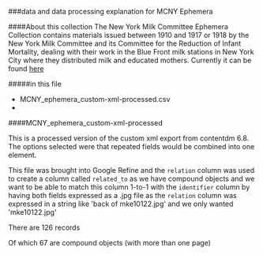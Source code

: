 ###data and data processing explanation for MCNY Ephemera

####About this collection
The New York Milk Committee Ephemera Collection contains materials issued between 1910 and 1917 or 1918 by the New York Milk Committee and its Committee for the Reduction of Infant Mortality, dealing with their work in the Blue Front milk stations in New York City where they distributed milk and educated mothers. Currently it can be found [here](http://cdm16268.contentdm.oclc.org/cdm/landingpage/collection/p4129coll7)

#####in this file
* MCNY\_ephemera\_custom-xml-processed.csv
* 

####MCNY\_ephemera\_custom-xml-processed

This is a processed version of the custom xml export from contentdm 6.8. The options selected were that repeated fields would be combined into one element. 

This file was brought into Google Refine and the `relation` column was used to create a column called `related_to` as we have compound objects and we want to be able to match this column 1-to-1 with the `identifier` column by having both fields expressed as a .jpg file as the `relation` column was expressed in a string like 'back of mke10122.jpg' and we only wanted 'mke10122.jpg'

There are 126 records

Of which 67 are compound objects (with more than one page)



